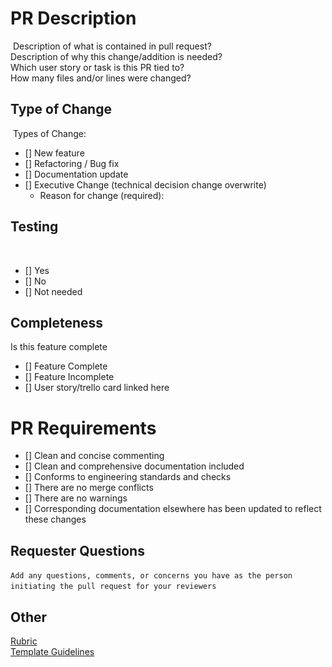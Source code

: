 # PR Description
​
Description of what is contained in pull request?  
Description of why this change/addition is needed?  
Which user story or task is this PR tied to?  
How many files and/or lines were changed? 
​
​
## Type of Change
​
Types of Change:

- [] New feature
- [] Refactoring / Bug fix
- [] Documentation update
- [] Executive Change (technical decision change overwrite)
    - Reason for change (required):
​
​
## Testing
​
- [] Yes
- [] No
- [] Not needed
​
​
## Completeness
Is this feature complete
- [] Feature Complete
- [] Feature Incomplete
- [] User story/trello card linked here
​
# PR Requirements
- [] Clean and concise commenting
- [] Clean and comprehensive documentation included
- [] Conforms to engineering standards and checks
- [] There are no merge conflicts
- [] There are no warnings
- [] Corresponding documentation elsewhere has been updated to reflect these changes
​
​
## Requester Questions
​
```Add any questions, comments, or concerns you have as the person initiating the pull request for your reviewers```
​
​
## Other
[Rubric](https://www.notion.so/1fc04e4fedeb429ba873b7c68d281707?v=74054da7991341c0bf970f39410c43da)  
[Template Guidelines](https://www.notion.so/Pull-Request-Template-f9264f79e1b649b9845961b5aba3eaff)
​
